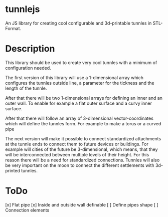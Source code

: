# tunnlejs
An JS library for creating cool configurable and 3d-printable tunnles in STL-Format.

# Description
This library should be used to create very cool tunnles with a minimum of configuration needed.

The first version of this library will use a 1-dimensional array which configures the tunnles outside line,
a parameter for the tickness and the length of the tunnle.

After that there will be two 1-dimensional arrays for defining an inner and an outer wall. To enable for
example a flat outer surface and a curvy inner surface.

After that there will follow an array of 3-dimensional vector-coordinates which will define the tunnles
form. For example to make a torus or a curved pipe 

The next version will make it possible to connect standardized attachments at the tunnle ends to connect them
to future devices or buildings.
For example will cities of the future be 3-dimensional, which means, that they will be interconnected between
multiple levels of their height. For this reason there will be a need for standardized connections.
Tunnles will also be very important on the moon to connect the different settlements with 3d-printed tunnles.


# ToDo
[x] Flat pipe
[x] Inside and outside wall definable
[ ] Define pipes shape
[ ] Connection elements

